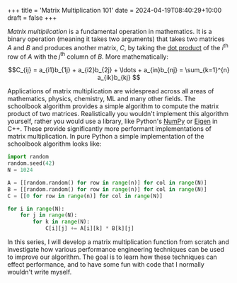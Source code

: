 +++
title = 'Matrix Multiplication 101'
date = 2024-04-19T08:40:29+10:00
draft = false
+++

_Matrix multiplication_ is a fundamental operation in mathematics. It is a binary operation (meaning it takes two
arguments) that takes two matrices $A$ and $B$ and produces another matrix, $C$, by taking the 
[dot product](https://en.wikipedia.org/wiki/Dot_product) of the $i^{\text{th}}$ row of $A$ with the $j^{\text{th}}$ 
column of $B$. More mathematically: 

$$C_{ij} = a_{i1}b_{1j} + a_{i2}b_{2j} + \ldots + a_{in}b_{nj} = \sum_{k=1}^{n} a_{ik}b_{kj} $$

Applications of matrix multiplication are widespread across all areas of mathematics, physics, chemistry, ML and many
other fields. The schoolbook algorithm provides a simple algorithm to compute the matrix product of two matrices. 
Realistically you wouldn't implement this algorithm yourself, rather you would use a library, like Python's 
[NumPy](https://numpy.org/) or [Eigen](https://eigen.tuxfamily.org/) in C++. These provide significantly more performant
implementations of matrix multiplication. In pure Python a simple implementation of the schoolbook algorithm looks like:

```python
import random
random.seed(42)
N = 1024

A = [[random.random() for row in range(n)] for col in range(N)]
B = [[random.random() for row in range(n)] for col in range(N)]
C = [[0 for row in range(n)] for col in range(N)]

for i in range(N):
    for j in range(N):
        for k in range(N):
            C[i][j] += A[i][k] * B[k][j]
```

In this series, I will develop a matrix multiplication function from scratch and investigate how various performance 
engineering techniques can be used to improve our algorithm. The goal is to learn how these techniques can effect
performance, and to have some fun with code that I normally wouldn't write myself.